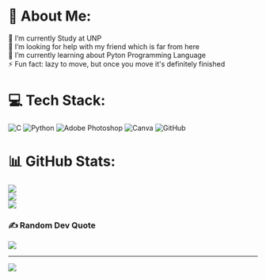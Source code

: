 # 💫 About Me:
🔭 I’m currently Study at UNP<br>🤝 I’m looking for help with my friend which is far from here<br>🌱 I’m currently learning about Pyton Programming Language<br>⚡ Fun fact: lazy to move, but once you move it's definitely finished


# 💻 Tech Stack:
![C](https://img.shields.io/badge/c-%2300599C.svg?style=for-the-badge&logo=c&logoColor=white) ![Python](https://img.shields.io/badge/python-3670A0?style=for-the-badge&logo=python&logoColor=ffdd54) ![Adobe Photoshop](https://img.shields.io/badge/adobe%20photoshop-%2331A8FF.svg?style=for-the-badge&logo=adobe%20photoshop&logoColor=white) ![Canva](https://img.shields.io/badge/Canva-%2300C4CC.svg?style=for-the-badge&logo=Canva&logoColor=white) ![GitHub](https://img.shields.io/badge/github-%23121011.svg?style=for-the-badge&logo=github&logoColor=white)
# 📊 GitHub Stats:
![](https://github-readme-stats.vercel.app/api?username=DaffyTech&theme=dark&hide_border=false&include_all_commits=false&count_private=false)<br/>
![](https://github-readme-streak-stats.herokuapp.com/?user=DaffyTech&theme=dark&hide_border=false)<br/>
![](https://github-readme-stats.vercel.app/api/top-langs/?username=DaffyTech&theme=dark&hide_border=false&include_all_commits=false&count_private=false&layout=compact)

### ✍️ Random Dev Quote
![](https://quotes-github-readme.vercel.app/api?type=horizontal&theme=radical)

---
[![](https://visitcount.itsvg.in/api?id=DaffyTech&icon=0&color=0)](https://visitcount.itsvg.in)

<!-- Proudly created with GPRM ( https://gprm.itsvg.in ) -->

